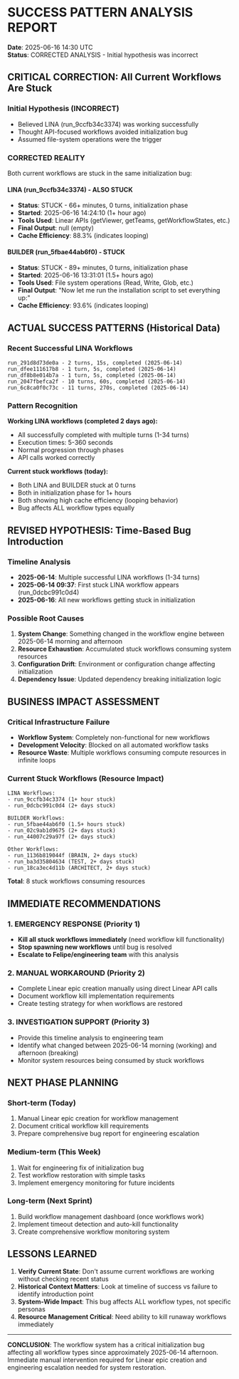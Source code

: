 # SUCCESS PATTERN ANALYSIS REPORT
**Date**: 2025-06-16 14:30 UTC  
**Status**: CORRECTED ANALYSIS - Initial hypothesis was incorrect

## CRITICAL CORRECTION: All Current Workflows Are Stuck

### Initial Hypothesis (INCORRECT)
- Believed LINA (run_9ccfb34c3374) was working successfully
- Thought API-focused workflows avoided initialization bug
- Assumed file-system operations were the trigger

### CORRECTED REALITY
Both current workflows are stuck in the same initialization bug:

#### LINA (run_9ccfb34c3374) - ALSO STUCK
- **Status**: STUCK - 66+ minutes, 0 turns, initialization phase
- **Started**: 2025-06-16 14:24:10 (1+ hour ago)
- **Tools Used**: Linear APIs (getViewer, getTeams, getWorkflowStates, etc.)
- **Final Output**: null (empty)
- **Cache Efficiency**: 88.3% (indicates looping)

#### BUILDER (run_5fbae44ab6f0) - STUCK
- **Status**: STUCK - 89+ minutes, 0 turns, initialization phase  
- **Started**: 2025-06-16 13:31:01 (1.5+ hours ago)
- **Tools Used**: File system operations (Read, Write, Glob, etc.)
- **Final Output**: "Now let me run the installation script to set everything up:"
- **Cache Efficiency**: 93.6% (indicates looping)

## ACTUAL SUCCESS PATTERNS (Historical Data)

### Recent Successful LINA Workflows
```
run_291d8d73de0a - 2 turns, 15s, completed (2025-06-14)
run_dfee111617b8 - 1 turn, 5s, completed (2025-06-14)  
run_df8b8e014b7a - 1 turn, 5s, completed (2025-06-14)
run_2047fbefca2f - 10 turns, 60s, completed (2025-06-14)
run_6c8ca0f0c73c - 11 turns, 270s, completed (2025-06-14)
```

### Pattern Recognition
**Working LINA workflows (completed 2 days ago):**
- All successfully completed with multiple turns (1-34 turns)
- Execution times: 5-360 seconds
- Normal progression through phases
- API calls worked correctly

**Current stuck workflows (today):**
- Both LINA and BUILDER stuck at 0 turns
- Both in initialization phase for 1+ hours
- Both showing high cache efficiency (looping behavior)
- Bug affects ALL workflow types equally

## REVISED HYPOTHESIS: Time-Based Bug Introduction

### Timeline Analysis
- **2025-06-14**: Multiple successful LINA workflows (1-34 turns)
- **2025-06-14 09:37**: First stuck LINA workflow appears (run_0dcbc991c0d4)  
- **2025-06-16**: All new workflows getting stuck in initialization

### Possible Root Causes
1. **System Change**: Something changed in the workflow engine between 2025-06-14 morning and afternoon
2. **Resource Exhaustion**: Accumulated stuck workflows consuming system resources
3. **Configuration Drift**: Environment or configuration change affecting initialization
4. **Dependency Issue**: Updated dependency breaking initialization logic

## BUSINESS IMPACT ASSESSMENT

### Critical Infrastructure Failure
- **Workflow System**: Completely non-functional for new workflows
- **Development Velocity**: Blocked on all automated workflow tasks
- **Resource Waste**: Multiple workflows consuming compute resources in infinite loops

### Current Stuck Workflows (Resource Impact)
```
LINA Workflows:
- run_9ccfb34c3374 (1+ hour stuck)
- run_0dcbc991c0d4 (2+ days stuck)

BUILDER Workflows:  
- run_5fbae44ab6f0 (1.5+ hours stuck)
- run_02c9ab1d9675 (2+ days stuck)
- run_44007c29a97f (2+ days stuck)

Other Workflows:
- run_1136b819044f (BRAIN, 2+ days stuck)
- run_ba3d35804634 (TEST, 2+ days stuck)  
- run_18ca3ec4d11b (ARCHITECT, 2+ days stuck)
```

**Total**: 8 stuck workflows consuming resources

## IMMEDIATE RECOMMENDATIONS

### 1. EMERGENCY RESPONSE (Priority 1)
- **Kill all stuck workflows immediately** (need workflow kill functionality)
- **Stop spawning new workflows** until bug is resolved
- **Escalate to Felipe/engineering team** with this analysis

### 2. MANUAL WORKAROUND (Priority 2)
- Complete Linear epic creation manually using direct Linear API calls
- Document workflow kill implementation requirements
- Create testing strategy for when workflows are restored

### 3. INVESTIGATION SUPPORT (Priority 3)
- Provide this timeline analysis to engineering team
- Identify what changed between 2025-06-14 morning (working) and afternoon (breaking)
- Monitor system resources being consumed by stuck workflows

## NEXT PHASE PLANNING

### Short-term (Today)
1. Manual Linear epic creation for workflow management
2. Document critical workflow kill requirements
3. Prepare comprehensive bug report for engineering escalation

### Medium-term (This Week)  
1. Wait for engineering fix of initialization bug
2. Test workflow restoration with simple tasks
3. Implement emergency monitoring for future incidents

### Long-term (Next Sprint)
1. Build workflow management dashboard (once workflows work)
2. Implement timeout detection and auto-kill functionality
3. Create comprehensive workflow monitoring system

## LESSONS LEARNED

1. **Verify Current State**: Don't assume current workflows are working without checking recent status
2. **Historical Context Matters**: Look at timeline of success vs failure to identify introduction point
3. **System-Wide Impact**: This bug affects ALL workflow types, not specific personas
4. **Resource Management Critical**: Need ability to kill runaway workflows immediately

---

**CONCLUSION**: The workflow system has a critical initialization bug affecting all workflow types since approximately 2025-06-14 afternoon. Immediate manual intervention required for Linear epic creation and engineering escalation needed for system restoration.